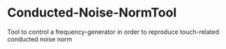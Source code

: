 # Conducted-Noise-NormTool
Tool to control a frequency-generator in order to reproduce touch-related conducted noise norm
